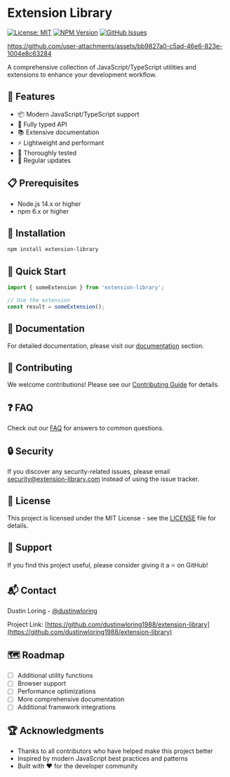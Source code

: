 # Extension Library

[![License: MIT](https://img.shields.io/badge/License-MIT-yellow.svg)](https://opensource.org/licenses/MIT)
[![NPM Version](https://img.shields.io/npm/v/extension-library.svg)](https://www.npmjs.com/package/extension-library)
[![GitHub Issues](https://img.shields.io/github/issues/dustinwloring1988/extension-library.svg)](https://github.com/dustinwloring1988/extension-library/issues)

https://github.com/user-attachments/assets/bb9827a0-c5ad-46e6-823e-1004e8c63284

A comprehensive collection of JavaScript/TypeScript utilities and extensions to enhance your development workflow.

## 🚀 Features

- 📦 Modern JavaScript/TypeScript support
- 🔧 Fully typed API
- 📚 Extensive documentation
- ⚡ Lightweight and performant
- 🧪 Thoroughly tested
- 🔄 Regular updates

## 📋 Prerequisites

- Node.js 14.x or higher
- npm 6.x or higher

## 🔧 Installation

```bash
npm install extension-library
```

## 🎯 Quick Start

```javascript
import { someExtension } from 'extension-library';

// Use the extension
const result = someExtension();
```

## 📖 Documentation

For detailed documentation, please visit our [documentation](../../docs) section.

## 🤝 Contributing

We welcome contributions! Please see our [Contributing Guide](CONTRIBUTING.md) for details.

## ❓ FAQ

Check out our [FAQ](FAQ.md) for answers to common questions.

## 🔒 Security

If you discover any security-related issues, please email security@extension-library.com instead of using the issue tracker.

## 📄 License

This project is licensed under the MIT License - see the [LICENSE](LICENSE) file for details.

## 🙏 Support

If you find this project useful, please consider giving it a ⭐️ on GitHub!

## 📬 Contact

Dustin Loring - [@dustinwloring](https://twitter.com/dustinwloring)

Project Link: [https://github.com/dustinwloring1988/extension-library](https://github.com/dustinwloring1988/extension-library)

## 🗺️ Roadmap

- [ ] Additional utility functions
- [ ] Browser support
- [ ] Performance optimizations
- [ ] More comprehensive documentation
- [ ] Additional framework integrations

## 🏆 Acknowledgments

* Thanks to all contributors who have helped make this project better
* Inspired by modern JavaScript best practices and patterns
* Built with ❤️ for the developer community 
